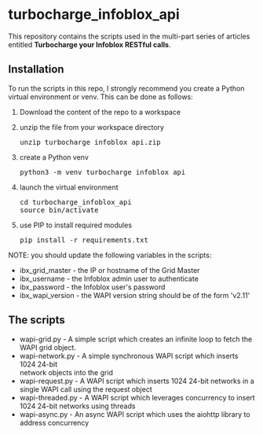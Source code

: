 # turbocharge_infoblox_api

This repository contains the scripts used in the multi-part series of articles 
entitled **Turbocharge your Infoblox RESTful calls**. 

## Installation

To run the scripts in this repo, I strongly recommend you create a Python 
virtual environment or venv. This can be done as follows:

1. Download the content of the repo to a workspace

1. unzip the file from your workspace directory

   <pre>
   unzip turbocharge_infoblox_api.zip
   </pre>

1. create a Python venv

   <pre>
   python3 -m venv turbocharge_infoblox_api
   </pre>

1. launch the virtual environment

   <pre>
   cd turbocharge_infoblox_api
   source bin/activate
   </pre>

1. use PIP to install required modules

   <pre>
   pip install -r requirements.txt
   </pre>

NOTE: you should update the following variables in the scripts:

* ibx_grid_master - the IP or hostname of the Grid Master
* ibx_username - the Infoblox admin user to authenticate
* ibx_password - the Infoblox user's password
* ibx_wapi_version - the WAPI version string should be of the form 'v2.11'

## The scripts

* wapi-grid.py - A simple script which creates an infinite loop to fetch the 
  WAPI grid object.
* wapi-network.py - A simple synchronous WAPI script which inserts 1024 24-bit  
  network objects into the grid
* wapi-request.py - A WAPI script which inserts 1024 24-bit networks in a single 
  WAPI call using the request object
* wapi-threaded.py - A WAPI script which leverages concurrency to insert 1024 
  24-bit networks using threads
* wapi-async.py - An async WAPI script which uses the aiohttp library to address 
  concurrency
